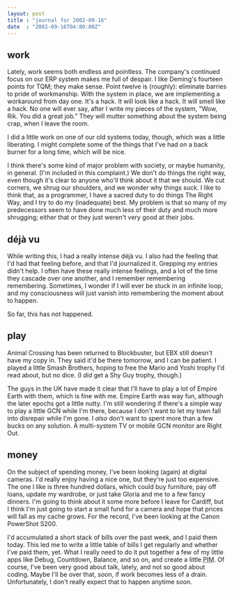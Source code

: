```yaml
---
layout: post
title : "journal for 2002-09-16"
date  : "2002-09-16T04:00:00Z"
---
```



## work

Lately, work seems both endless and pointless.  The company's continued focus on our ERP system makes me full of despair.  I like Deming's fourteen points for TQM; they make sense.  Point twelve is (roughly): eliminate barries to pride of workmanship.  With the system in place, we are implementing a workaround from day one.  It's a hack.  It will look like a hack.  It will smell like a hack.  No one will ever say, after I write my pieces of the system, "Wow, Rik.  You did a great job."  They will mutter something about the system being crap, when I leave the room.

I did a little work on one of our old systems today, though, which was a little liberating.  I might complete some of the things that I've had on a back burner for a long time, which will be nice.

I think there's some kind of major problem with society, or maybe humanity, in general.  (I'm included in this complaint.)  We don't do things the right way, even though it's clear to anyone who'll think about it that we should.  We cut corners, we shrug our shoulders, and we wonder why things suck.  I like to think that, as a programmer, I have a sacred duty to do things The Right Way, and I try to do my (inadequate) best.  My problem is that so many of my predecessors seem to have done much less of their duty and much more shrugging; either that or they just weren't very good at their jobs.

## d&eacute;j&agrave; vu

While writing this, I had a really intense d&eacute;j&agrave; vu.  I also had the feeling that I'd had that feeling before, and that I'd journalized it. Grepping my entries didn't help.  I often have these really intense feelings, and a lot of the time they cascade over one another, and I remember remembering remembering.  Sometimes, I wonder if I will ever be stuck in an infinite loop, and my consciousness will just vanish into remembering the moment about to happen.

So far, this has not happened.

## play

Animal Crossing has been returned to Blockbuster, but EBX still doesn't have my copy in.  They said it'd be there tomorrow, and I can be patient.  I played a little Smash Brothers, hoping to free the Mario and Yoshi trophy I'd read about, but no dice.  (I <em>did</em> get a Shy Guy trophy, though.)

The guys in the UK have made it clear that I'll have to play a lot of Empire Earth with them, which is fine with me.  Empire Earth was way fun, although the later epochs got a little nutty.  I'm still wondering if there's a simple way to play a little GCN while I'm there, because I don't want to let my town fall into disrepair while I'm gone.  I <em>also</em> don't want to spent more than a few bucks on any solution.  A multi-system TV or mobile GCN monitor are Right Out.

## money

On the subject of spending money, I've been looking (again) at digital cameras. I'd really enjoy having a nice one, but they're just too expensive.  The one I like is three hundred dollars, which could buy furniture, pay off loans, update my wardrobe, or just take Gloria and me to a few fancy dinners.  I'm going to think about it some more before I leave for Cardiff, but I think I'm just going to start a small fund for a camera and hope that prices will fall as my cache grows.  For the record, I've been looking at the Canon PowerShot S200.

I'd accumulated a short stack of bills over the past week, and I paid them today.  This led me to write a little table of bills I get regularly and whether I've paid them, yet.  What I really need to do it put together a few of my little apps like Debug, Countdown, Balance, and so on, and create a little <acronym title='personal information manager'>PIM</acronym>.  Of course, I've been very good about talk, lately, and not so good about coding.  Maybe I'll be over that, soon, if work becomes less of a drain.  Unfortunately, I don't really expect that to happen anytime soon.

